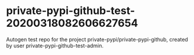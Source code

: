 # private-pypi-github-test-20200318082606627654
Autogen test repo for the project private-pypi/private-pypi-github, created by user private-pypi-github-test-admin.

